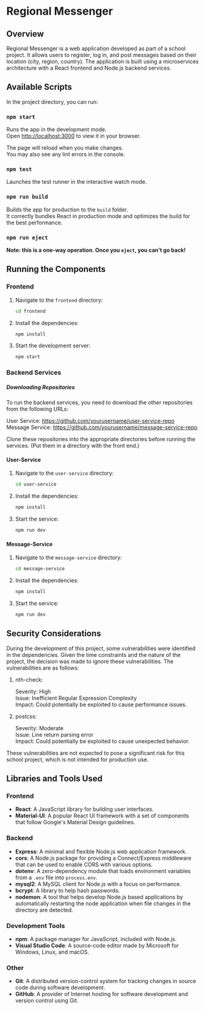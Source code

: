 # Regional Messenger

## Overview

Regional Messenger is a web application developed as part of a school project. It allows users to register, log in, and post messages based on their location (city, region, country). The application is built using a microservices architecture with a React frontend and Node.js backend services.

## Available Scripts

In the project directory, you can run:

### `npm start`

Runs the app in the development mode.\
Open [http://localhost:3000](http://localhost:3000) to view it in your browser.

The page will reload when you make changes.\
You may also see any lint errors in the console.

### `npm test`

Launches the test runner in the interactive watch mode.

### `npm run build`

Builds the app for production to the `build` folder.\
It correctly bundles React in production mode and optimizes the build for the best performance.

### `npm run eject`

**Note: this is a one-way operation. Once you `eject`, you can't go back!**

## Running the Components

### Frontend

1. Navigate to the `frontend` directory:
   ```sh
   cd frontend
2. Install the dependencies:
   ```sh
   npm install
2. Start the development server:
   ```sh
   npm start
### Backend Services
##### Downloading Repositories
To run the backend services, you need to download the other repositories from the following URLs:

User Service: https://github.com/yourusername/user-service-repo  
Message Service: https://github.com/yourusername/message-service-repo  

Clone these repositories into the appropriate directories before running the services.
(Put them in a directory with the front end.)
#### User-Service
1. Navigate to the `user-service` directory:
   ```sh
   cd user-service
2. Install the dependencies:
   ```sh
   npm install
2. Start the service:
   ```sh
   npm run dev
#### Message-Service
1. Navigate to the `message-service` directory:
   ```sh
   cd message-service
2. Install the dependencies:
   ```sh
   npm install
2. Start the service:
   ```sh
   npm run dev
## Security Considerations

During the development of this project, some vulnerabilities were identified in the dependencies. Given the time constraints and the nature of the project, the decision was made to ignore these vulnerabilities. The vulnerabilities are as follows:

1. nth-check:

    Severity: High  
    Issue: Inefficient Regular Expression Complexity  
    Impact: Could potentially be exploited to cause   performance issues.  
1. postcss:

    Severity: Moderate  
    Issue: Line return parsing error  
    Impact: Could potentially be exploited to cause unexpected behavior.  


These vulnerabilities are not expected to pose a significant risk for this school project, which is not intended for production use.  

## Libraries and Tools Used

### Frontend

- **React**: A JavaScript library for building user interfaces.
- **Material-UI**: A popular React UI framework with a set of components that follow Google's Material Design guidelines.

### Backend

- **Express**: A minimal and flexible Node.js web application framework.
- **cors**: A Node.js package for providing a Connect/Express middleware that can be used to enable CORS with various options.
- **dotenv**: A zero-dependency module that loads environment variables from a `.env` file into `process.env`.
- **mysql2**: A MySQL client for Node.js with a focus on performance.
- **bcrypt**: A library to help hash passwords.
- **nodemon**: A tool that helps develop Node.js based applications by automatically restarting the node application when file changes in the directory are detected.

### Development Tools

- **npm**: A package manager for JavaScript, included with Node.js.
- **Visual Studio Code**: A source-code editor made by Microsoft for Windows, Linux, and macOS.

### Other

- **Git**: A distributed version-control system for tracking changes in source code during software development.
- **GitHub**: A provider of Internet hosting for software development and version control using Git.